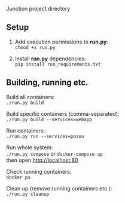 Junction project directory

## Setup

1. Add execution permissions to **run.py**: \
  `chmod +x run.py`

2. Install **run.py** dependencies: \
  `pip install run_requirements.txt`

## Building, running etc.

Build all containers: \
  `./run.py build`

Build specific containers (comma-separated): \
  `./run.py build --services=webapp`

Run containers: \
  `./run.py run --services=possu`

Run whole system: \
  `./run.py compose` or `docker-compose up` \
then open [http://localhost:80](http://localhost:80)

Check running containers: \
  `docker ps`

Clean up (remove running containers etc.): \
  `./run.py cleanup`
